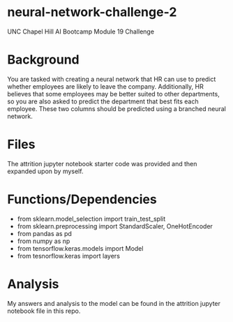 # neural-network-challenge-2
UNC Chapel Hill AI Bootcamp Module 19 Challenge

# Background
You are tasked with creating a neural network that HR can use to predict whether employees are likely to leave the company. Additionally, HR believes that some employees may be better suited to other departments, so you are also asked to predict the department that best fits each employee. These two columns should be predicted using a branched neural network.

# Files
The attrition jupyter notebook starter code was provided and then expanded upon by myself.

# Functions/Dependencies
- from sklearn.model_selection import train_test_split
- from sklearn.preprocessing import StandardScaler, OneHotEncoder
- from pandas as pd
- from numpy as np
- from tensorflow.keras.models import Model
- from tesnorflow.keras import layers

# Analysis
My answers and analysis to the model can be found in the attrition jupyter notebook file in this repo.